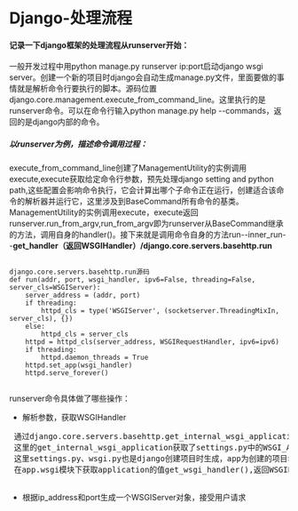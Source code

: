# Django-处理流程
#### 记录一下django框架的处理流程从runserver开始：
一般开发过程中用python manage.py runserver ip:port启动django wsgi server。创建一个新的项目时django会自动生成manage.py文件，里面要做的事情就是解析命令行要执行的脚本。源码位置django.core.management.execute_from_command_line。这里执行的是runserver命令。可以在命令行输入python manage.py help --commands，返回的是django内部的命令。
##### 以runserver为例，描述命令调用过程：
execute_from_command_line创建了ManagementUtility的实例调用execute,execute获取给定命令行参数，预先处理django setting and python path,这些配置会影响命令执行，它会计算出哪个子命令正在运行，创建适合该命令的解析器并运行它，这里涉及到BaseCommand所有命令的基类。ManagementUtility的实例调用execute，execute返回runserver.run_from_argv,run_from_argv即为runserver从BaseCommand继承的方法，调用自身的handler()。接下来就是调用命令自身的方法run--inner_run--<b>get_handler（返回WSGIHandler）/django.core.servers.basehttp.run</b>

<pre><code>
django.core.servers.basehttp.run源码
def run(addr, port, wsgi_handler, ipv6=False, threading=False, server_cls=WSGIServer):
    server_address = (addr, port)
    if threading:
        httpd_cls = type('WSGIServer', (socketserver.ThreadingMixIn, server_cls), {})
    else:
        httpd_cls = server_cls
    httpd = httpd_cls(server_address, WSGIRequestHandler, ipv6=ipv6)
    if threading:
        httpd.daemon_threads = True
    httpd.set_app(wsgi_handler)
    httpd.serve_forever()
 </code></pre>
 
runserver命令具体做了哪些操作：
 - 解析参数，获取WSGIHandler
 <pre>
 通过django.core.servers.basehttp.get_internal_wsgi_application获取wsgi_handler,
 这里的get_internal_wsgi_application获取了settings.py中的WSGI_APPLICATION的值app.wsgi.application。
 这里settings.py、wsgi.py也是django创建项目时生成，app为创建的项目名称。
 在app.wsgi模块下获取application的值get_wsgi_handler(),返回WSGIHandler
 </pre>
 - 根据ip_address和port生成一个WSGIServer对象，接受用户请求

